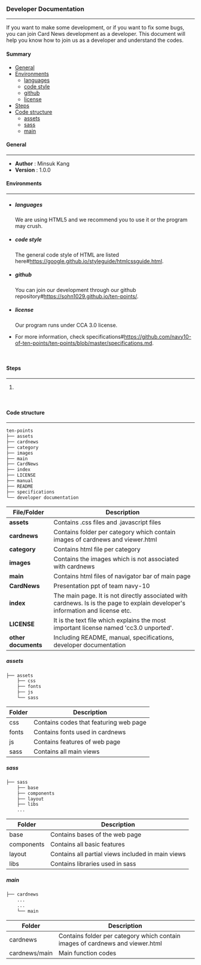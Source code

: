### Developer Documentation

---------------------------------------------------------------------

If you want to make some development, or if you want to fix some bugs, you can join Card News development as a developer. This document will help you know how to join us as a developer and understand the codes.

#### Summary

* [General](#general)
* [Environments](#environments)
   * [languages](#languages)
   * [code style](#code-style)
   * [github](#github)
   * [license](#license)
* [Steps](#steps)
* [Code structure](#code-structure)
   * [assets](#assets)
   * [sass](#sass)
   * [main](#main)



#### General 

------------------------------------------

- **Author**   : Minsuk Kang
- **Version**  : 1.0.0

#### Environments

--------------------------------------------

* ##### languages
	We are using HTML5 and we recommend you to use it or the program may crush.

* ##### code style
	The general code style of HTML are listed here#https://google.github.io/styleguide/htmlcssguide.html. 

* ##### github
	You can join our development through our github repository#https://sohn1029.github.io/ten-points/. 

* ##### license
	Our program runs under CCA 3.0 license.

* For more information, check specifications#https://github.com/navy10-of-ten-points/ten-points/blob/master/specifications.md.

  ​


#### Steps

-----------------------------------------------------

1. ​

   ​



#### Code structure

-----------------------

```html
ten-points
├── assets
├── cardnews
├── category
├── images
├── main
├── CardNews
├── index
├── LICENSE
├── manual
├── README
├── specifications
└── developer documentation
```

| File/Folder         | Description                              |
| ------------------- | ---------------------------------------- |
| **assets**          | Contains .css files and .javascript files |
| **cardnews**        | Contains folder per category which contain images of cardnews and viewer.html |
| **category**        | Contains html file per category          |
| **images**          | Contains the images which is not associated with cardnews |
| **main**            | Contains html files of navigator bar of main page |
| **CardNews**        | Presentation ppt of team navy-10         |
| **index**           | The main page. It is not directly associated with cardnews. Is is the page to explain developer's information and license etc. |
| **LICENSE**         | It is the text file which explains the most important license named 'cc3.0 unported'. |
| **other documents** | Including README, manual, specifications, developer documentation |



##### assets

```html
├── assets
    ├── css
    ├── fonts
    ├── js
    └── sass
```
| Folder | Description                            |
| ------ | -------------------------------------- |
| css    | Contains codes that featuring web page |
| fonts  | Contains fonts used in cardnews        |
| js     | Contains features of web page          |
| sass   | Contains all main views                |



##### sass

```html
├── sass
    ├── base
    ├── components
    ├── layout
    ├── libs
	...
```
| Folder     | Description                              |
| ---------- | ---------------------------------------- |
| base       | Contains bases of the web page           |
| components | Contains all basic features              |
| layout     | Contains all partial views included in main views |
| libs       | Contains libraries used in sass          |



##### main

```html
├── cardnews
	...
	...
	└── main
```

| Folder        | Description                              |
| ------------- | ---------------------------------------- |
| cardnews      | Contains folder per category which contain images of cardnews and viewer.html |
| cardnews/main | Main function codes                      |
